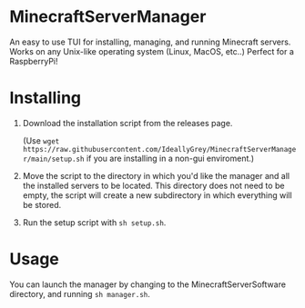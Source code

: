 # MinecraftServerManager
 
An easy to use TUI for installing, managing, and running Minecraft servers. Works on any Unix-like operating system (Linux, MacOS, etc..) Perfect for a RaspberryPi!

# Installing

1. Download the installation script from the releases page.

   (Use `wget https://raw.githubusercontent.com/IdeallyGrey/MinecraftServerManager/main/setup.sh` if you are installing in a non-gui enviroment.)

3. Move the script to the directory in which you'd like the manager and all the installed servers to be located. This directory does not need to be empty, the script will create a new subdirectory in which everything will be stored.
4. Run the setup script with `sh setup.sh`.

# Usage

You can launch the manager by changing to the MinecraftServerSoftware directory, and running `sh manager.sh`.
